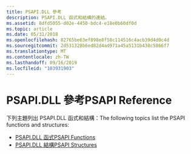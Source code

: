 ```yaml
---
title: PSAPI.DLL 參考
description: PSAPI.DLL 函式和結構的連結。
ms.assetid: 8dfd5055-d02e-4450-bdc4-e18e0b60df0d
ms.topic: article
ms.date: 05/31/2018
ms.openlocfilehash: 82765be63ef898e8f58c114516c4acb39d4d0c4d
ms.sourcegitcommit: 2d531328b6ed82d4ad971a45a5131b430c5866f7
ms.translationtype: MT
ms.contentlocale: zh-TW
ms.lasthandoff: 09/16/2019
ms.locfileid: "103931903"
---
```

# <a name="psapi-reference"></a><span data-ttu-id="e6045-103">PSAPI.DLL 參考</span><span class="sxs-lookup"><span data-stu-id="e6045-103">PSAPI Reference</span></span>

<span data-ttu-id="e6045-104">下列主題列出 PSAPI.DLL 函式和結構：</span><span class="sxs-lookup"><span data-stu-id="e6045-104">The following topics list the PSAPI functions and structures:</span></span>

-   [<span data-ttu-id="e6045-105">PSAPI.DLL 函式</span><span class="sxs-lookup"><span data-stu-id="e6045-105">PSAPI Functions</span></span>](psapi-functions.md)
-   [<span data-ttu-id="e6045-106">PSAPI.DLL 結構</span><span class="sxs-lookup"><span data-stu-id="e6045-106">PSAPI Structures</span></span>](psapi-structures.md)

 

 




